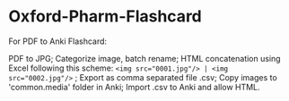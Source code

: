 # Oxford-Pharm-Flashcard

For PDF to Anki Flashcard:

PDF to JPG;
Categorize image, batch rename;
HTML concatenation using Excel following this scheme:
`<img src="0001.jpg"/> | <img src="0002.jpg"/>`
;
Export as comma separated file .csv;
Copy images to 'common.media' folder in Anki;
Import .csv to Anki and allow HTML.
